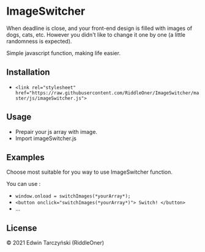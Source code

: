 # ImageSwitcher

When deadline is close, and your front-end design is filled with images of dogs, cats, etc.
However you didn't like to change it one by one (a little randomness is expected).

Simple javascript function, making life easier.

## Installation
* `<link rel="stylesheet" href="https://raw.githubusercontent.com/RiddleOner/ImageSwitcher/master/js/imageSwitcher.js">`

## Usage
* Prepair your js array with image.
* Import imageSwitcher.js

## Examples
Choose most suitable for you way to use ImageSwitcher function.

You can use :
* `window.onload = switchImages(*yourArray*);`
* `<button onclick="switchImages(*yourArray*)"> Switch! </button>`
* ...

## License
© 2021 Edwin Tarczyński (RiddleOner)

